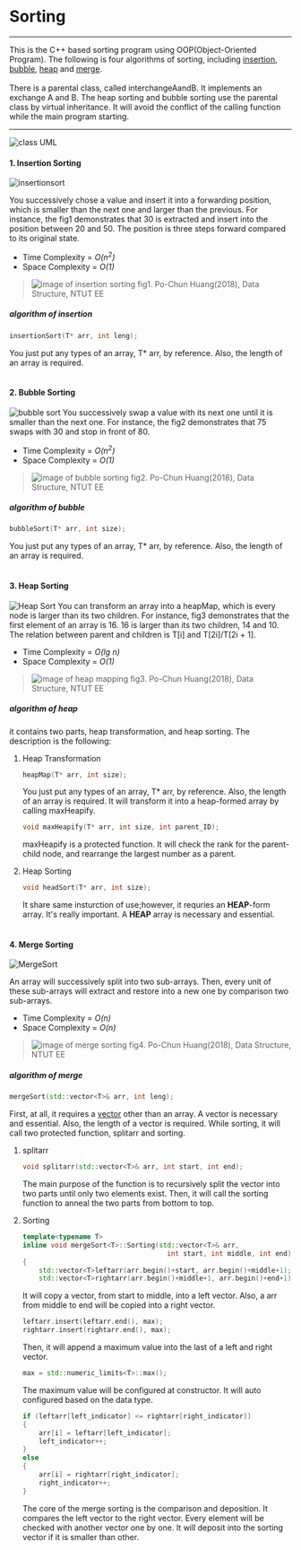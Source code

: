 # Sorting
----
This is the C++ based sorting program using OOP(Object-Oriented Program). The following is four algorithms of sorting, including [insertion](#1-insertion-sorting), [bubble](#2-bubble-sorting), [heap](#3-heap-sorting) and [merge](#4-merge-sorting).<br><br>
There is a parental class, called interchangeAandB. It implements an exchange A and B. The heap sorting and bubble sorting use the parental class by virtual inheritance. It will avoid the conflict of the calling function while the main program starting.

----

![class UML](Sorting.png)

#### 1. Insertion Sorting
![insertionsort](UML_InsertionSort.png)

You successively chose a value and insert it into a forwarding position, which is smaller than the next one and larger than the previous. For instance, the fig1 demonstrates that 30 is extracted and insert into the position between 20 and 50. The position is three steps forward compared to its original state.
* Time Complexity =  *O(n<sup>2</sup>)*
* Space Complexity = *O(1)*
>![image of insertion sorting](insertionSlide.jpg)
>fig1. Po-Chun Huang(2018), Data Structure, NTUT EE
##### algorithm of insertion
```C++ line-numbers
insertionSort(T* arr, int leng);
```
You just put any types of an array, T* arr, by reference. Also, the length of an array is required.
<br><br>


#### 2. Bubble Sorting
![bubble sort](UML_BubbleSort.png)
You successively swap a value with its next one until it is smaller than the next one. For instance, the fig2 demonstrates that 75 swaps with 30 and stop in front of 80.
* Time Complexity =  *O(n<sup>2</sup>)*
* Space Complexity = *O(1)*
>![image of bubble sorting](bubbleSorting.jpg)
>fig2. Po-Chun Huang(2018), Data Structure, NTUT EE
##### algorithm of bubble
```C++ line-numbers
bubbleSort(T* arr, int size);
```
You just put any types of an array, T* arr, by reference. Also, the length of an array is required.
<br><br>


#### 3. Heap Sorting
![Heap Sort](UML_heapSort.png)
You can transform an array into a heapMap, which is every node is larger than its two children. For instance, fig3 demonstrates that the first element of an array is 16. 16 is larger than its two children, 14 and 10. The relation between parent and children is T[i] and T[2i]/T[2i + 1].
* Time Complexity =  *O(lg n)*
* Space Complexity = *O(1)*
>![image of heap mapping](heapMapping.jpg)
>fig3. Po-Chun Huang(2018), Data Structure, NTUT EE
##### algorithm of heap
it contains two parts, heap transformation, and heap sorting. The description is the following:
1. Heap Transformation
    ```C++ line-numbers
    heapMap(T* arr, int size);
    ```
    You just put any types of an array, T* arr, by reference. Also, the length of an array is required. It will transform it into a heap-formed array by calling maxHeapify.
    ```C++ line-numbers
    void maxHeapify(T* arr, int size, int parent_ID);
    ```
    maxHeapify is a protected function. It will check the rank for the parent-child node, and rearrange the largest number as a parent.

2. Heap Sorting
    ```C++ line-numbers
    void headSort(T* arr, int size);
    ```
    It share same insturction of use;however, it requries an <b>HEAP</b>-form array. It's really important. A <b>HEAP</b> array is necessary and essential.
<br><br>


#### 4. Merge Sorting 
![MergeSort](UML_mergeSort.png)

An array will successively split into two sub-arrays. Then, every unit of these sub-arrays will extract and restore into a new one by comparison two sub-arrays.
* Time Complexity =  *O(n)*
* Space Complexity = *O(n)*
>![image of merge sorting](mergeSorting.jpg)
>fig4. Po-Chun Huang(2018), Data Structure, NTUT EE
##### algorithm of merge
```C++ line-numbers
mergeSort(std::vector<T>& arr, int leng);
```
First, at all, it requires a [vector](https://en.wikipedia.org/wiki/Sequence_container_(C%2B%2B)) other than an array. A vector is necessary and essential. Also, the length of a vector is required. While sorting, it will call two protected function, splitarr and sorting.

1. splitarr
    ```C++ line-numbers
    void splitarr(std::vector<T>& arr, int start, int end);
    ```
    The main purpose of the function is to recursively split the vector into two parts until only two elements exist. Then, it will call the sorting function to anneal the two parts from bottom to top.

2. Sorting
    ```C++ line-numbers
    template<typename T>
    inline void mergeSort<T>::Sorting(std::vector<T>& arr, 
                                        int start, int middle, int end)
    {
        std::vector<T>leftarr(arr.begin()+start, arr.begin()+middle+1);
        std::vector<T>rightarr(arr.begin()+middle+1, arr.begin()+end+1);
    ```
    It will copy a vector, from start to middle, into a left vector. Also, a arr from middle to end will be copied into a right vector.
    ```C++ line-numbers
    leftarr.insert(leftarr.end(), max);
    rightarr.insert(rightarr.end(), max);
    ```
    Then, it will append a maximum value into the last of a left and right vector.
    ```C++ line-numbers
    max = std::numeric_limits<T>::max();
    ```
    The maximum value will be configured at constructor. It will auto configured based on the data type.
    ```C++ line-numbers
    if (leftarr[left_indicator] <= rightarr[right_indicator])
    {
        arr[i] = leftarr[left_indicator];
        left_indicator++;
    }
    else
    {
        arr[i] = rightarr[right_indicator];
        right_indicator++;
    }
    ```
    The core of the merge sorting is the comparison and deposition. It compares the left vector to the right vector. Every element will be checked with another vector one by one. It will deposit into the sorting vector if it is smaller than other.
<br><br>
